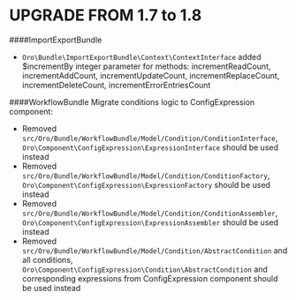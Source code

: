 UPGRADE FROM 1.7 to 1.8
=======================

####ImportExportBundle
 - `Oro\Bundle\ImportExportBundle\Context\ContextInterface` added $incrementBy integer parameter for methods: incrementReadCount, incrementAddCount, incrementUpdateCount, incrementReplaceCount, incrementDeleteCount, incrementErrorEntriesCount

####WorkflowBundle
 Migrate conditions logic to ConfigExpression component:
 - Removed `src/Oro/Bundle/WorkflowBundle/Model/Condition/ConditionInterface`, `Oro\Component\ConfigExpression\ExpressionInterface` should be used instead
 - Removed `src/Oro/Bundle/WorkflowBundle/Model/Condition/ConditionFactory`, `Oro\Component\ConfigExpression\ExpressionFactory` should be used instead
 - Removed `src/Oro/Bundle/WorkflowBundle/Model/Condition/ConditionAssembler`, `Oro\Component\ConfigExpression\ExpressionAssembler` should be used instead
 - Removed `src/Oro/Bundle/WorkflowBundle/Model/Condition/AbstractCondition` and all conditions, `Oro\Component\ConfigExpression\Condition\AbstractCondition` and corresponding expressions from ConfigExpression component should be used instead
